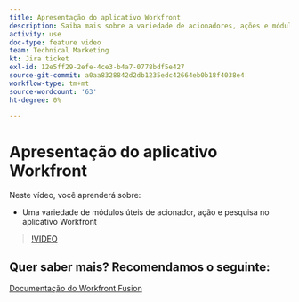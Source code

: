 ```yaml
---
title: Apresentação do aplicativo Workfront
description: Saiba mais sobre a variedade de acionadores, ações e módulos de pesquisa úteis no aplicativo Workfront em [!DNL Adobe Workfront Fusion].
activity: use
doc-type: feature video
team: Technical Marketing
kt: Jira ticket
exl-id: 12e5ff29-2efe-4ce3-b4a7-0778bdf5e427
source-git-commit: a0aa8328842d2db1235edc42664eb0b18f4038e4
workflow-type: tm+mt
source-wordcount: '63'
ht-degree: 0%

---
```


# Apresentação do aplicativo Workfront

Neste vídeo, você aprenderá sobre:

* Uma variedade de módulos úteis de acionador, ação e pesquisa no aplicativo Workfront

>[!VIDEO](https://video.tv.adobe.com/v/335297/?quality=12)


## Quer saber mais? Recomendamos o seguinte:

[Documentação do Workfront Fusion](https://experienceleague.adobe.com/docs/workfront/using/adobe-workfront-fusion/workfront-fusion-2.html?lang=en)
